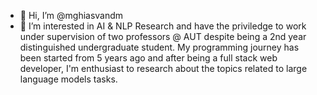 - 👋 Hi, I’m @mghiasvandm
- 👀 I’m interested in AI & NLP Research and have the priviledge to work under supervision of two professors @ AUT despite being a 2nd year distinguished undergraduate student. My programming journey has been started from 5 years ago and after being a full stack web developer, I'm enthusiast to research about the topics related to large language models tasks.

<!---
mghiasvandm/mghiasvandm is a ✨ special ✨ repository because its `README.md` (this file) appears on your GitHub profile.
You can click the Preview link to take a look at your changes.
--->
